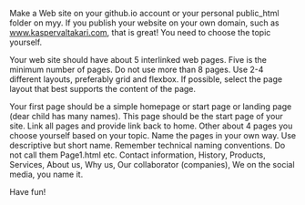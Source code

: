 Make a Web site on your github.io account or your personal public_html folder on myy. If you publish your website on your own domain, such as www.kaspervaltakari.com, that is great! You need to choose the topic yourself. 

Your web site should have about 5 interlinked web pages. Five is the minimum number of pages. Do not use more than 8 pages. Use 2-4 different layouts, preferably grid and flexbox. If possible, select the page layout that best supports the content of the page. 

Your first page should be a simple homepage or start page or landing page (dear child has many names). This page should be the start page of your site. Link all pages and provide link back to home. Other about 4 pages you choose yourself based on your topic. Name the pages in your own way. Use descriptive but short name. Remember technical naming conventions. Do not call them Page1.html etc. Contact information, History, Products, Services, About us, Why us, Our collaborator (companies), We on the social media, you name it. 

Have fun!
